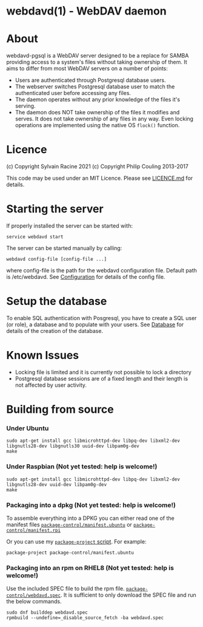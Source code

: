 # webdavd(1) - WebDAV daemon

# About

webdavd-pgsql is a WebDAV server designed to be a replace for SAMBA providing access to a system's files without taking ownership of them.  It aims to differ from most WebDAV servers on a number of points:

 - Users are authenticated through Postgresql database users.
 - The webserver switches Postgresql database user to match the authenticated user before accessing any files.
 - The daemon operates without any prior knowledge of the files it's serving.  
 - The daemon does NOT take ownership of the files it modifies and serves. It does not take ownership of any files in any way.  Even locking operations are implemented using the native OS `flock()` function.

# Licence

(c) Copyright Sylvain Racine 2021
(c) Copyright Philip Couling 2013-2017

This code may be used under an MIT Licence.  Please see [LICENCE.md](LICENCE.md) for details.
#  Starting the server

If properly installed the server can be started with:

    service webdavd start

The server can be started manually by calling:

    webdavd config-file [config-file ...] 
    
where config-file is the path for the webdavd configuration file. Default path is /etc/webdavd.
See [Configuration](Configuration.md) for details of the config file.

# Setup the database

To enable SQL authentication with Posgresql, you have to create a SQL user (or role), a database and to populate with your users. See [Database](Database.md) for details of the creation of the database.

# Known Issues

 - Locking file is limited and it is currently not possible to lock a directory
 - Postgresql database sessions are of a fixed length and their length is not affected by user activity.
 
# Building from source

### Under Ubuntu

    sudo apt-get install gcc libmicrohttpd-dev libpq-dev libxml2-dev libgnutls28-dev libgnutls30 uuid-dev libpam0g-dev
    make

### Under Raspbian (Not yet tested: help is welcome!)

    sudo apt-get install gcc libmicrohttpd-dev libpq-dev libxml2-dev libgnutls28-dev uuid-dev libpam0g-dev
    make

### Packaging into a dpkg (Not yet tested: help is welcome!)

To assemble everything into a DPKG you can either read one of the manifest files [`package-control/manifest.ubuntu`](package-control/manifest.ubuntu) or [`package-control/manifest.rpi`](package-control/manifest.rpi)

Or you can use my [`package-project` script](https://github.com/couling/DpkgBuildTools).  For example:

    package-project package-control/manifest.ubuntu

### Packaging into an rpm on RHEL8 (Not yet tested: help is welcome!)

Use the included SPEC file to build the rpm file. [`package-control/webdavd.spec`](package-control/webdavd.spec). It is sufficient to only download the SPEC file and run the below commands.

    sudo dnf builddep webdavd.spec
    rpmbuild --undefine=_disable_source_fetch -ba webdavd.spec

